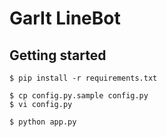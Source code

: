 # GarIt LineBot

## Getting started

```
$ pip install -r requirements.txt

$ cp config.py.sample config.py
$ vi config.py

$ python app.py
```
